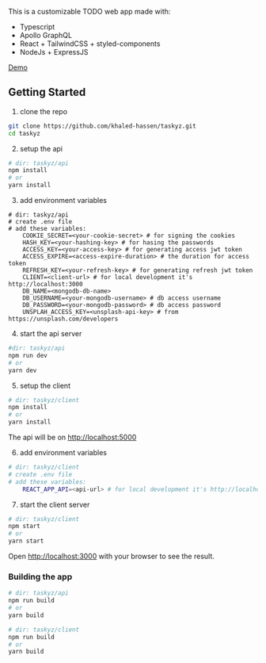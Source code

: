 
This is a customizable TODO web app made with:
* Typescript
* Apollo GraphQL
* React + TailwindCSS + styled-components
* NodeJs + ExpressJS

[Demo](https://taskyz.netlify.app/)

## Getting Started

1. clone the repo

```bash
git clone https://github.com/khaled-hassen/taskyz.git
cd taskyz
```
2. setup the api
```bash
# dir: taskyz/api
npm install
# or
yarn install
```
3. add environment variables
```
# dir: taskyz/api
# create .env file
# add these variables:
	COOKIE_SECRET=<your-cookie-secret> # for signing the cookies
	HASH_KEY=<your-hashing-key> # for hasing the passwords
	ACCESS_KEY=<your-access-key> # for generating access jwt token
	ACCESS_EXPIRE=<access-expire-duration> # the duration for access token
	REFRESH_KEY=<your-refresh-key> # for generating refresh jwt token
	CLIENT=<client-url> # for local development it's http://localhost:3000
	DB_NAME=<mongodb-db-name>
	DB_USERNAME=<your-mongodb-username> # db access username
	DB_PASSWORD=<your-mongodb-password> # db access password
	UNSPLAH_ACCESS_KEY=<unsplash-api-key> # from https://unsplash.com/developers
```
4. start the api server

```bash
#dir: taskyz/api
npm run dev
# or
yarn dev
```
5. setup the client
```bash
# dir: taskyz/client
npm install
# or
yarn install
```
The api will be on [http://localhost:5000](http://localhost:5000)

6. add environment variables
```bash
# dir: taskyz/client
# create .env file
# add these variables:
	REACT_APP_API=<api-url> # for local development it's http://localhost:5000
```
7. start the client server

```bash
# dir: taskyz/client
npm start
# or
yarn start
```
Open [http://localhost:3000](http://localhost:3000) with your browser to see the result.

### Building the app
```bash
# dir: taskyz/api
npm run build
# or
yarn build
```
```bash
# dir: taskyz/client
npm run build
# or
yarn build
```
